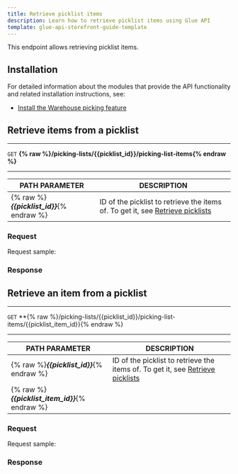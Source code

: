 ```yaml
---
title: Retrieve picklist items
description: Learn how to retrieve picklist items using Glue API
template: glue-api-storefront-guide-template
---
```


This endpoint allows retrieving picklist items.

## Installation

For detailed information about the modules that provide the API functionality and related installation instructions, see:

* [Install the Warehouse picking feature](/docs/pbc/all/warehouse-management-system/{{page.version}}/unified-commerce/install-and-upgrade/install-the-warehouse-picking-feature.html)

## Retrieve items from a picklist

***
`GET` **{% raw %}/picking-lists/{{picklist_id}}/picking-list-items{% endraw %}**
***  

| PATH PARAMETER | DESCRIPTION |
| --- | --- |
| {% raw %}***{{picklist_id}}***{% endraw %} | ID of the picklist to retrieve the items of. To get it, see [Retrieve picklists](/docs/pbc/all/warehouse-management-system/{{page.version}}/unified-commerce/manage-using-glue-api/retrieve-picklists.html)            |

### Request

Request sample:

### Response






## Retrieve an item from a picklist

***
`GET` **{% raw %}/picking-lists/{{picklist_id}}/picking-list-items/{{picklist_item_id}}{% endraw %}
***  


| PATH PARAMETER | DESCRIPTION |
| --- | --- |
| {% raw %}***{{picklist_id}}***{% endraw %} | ID of the picklist to retrieve the items of. To get it, see [Retrieve picklists](/docs/pbc/all/warehouse-management-system/{{page.version}}/unified-commerce/manage-using-glue-api/retrieve-picklists.html)            |
| {% raw %}***{{picklist_item_id}}***{% endraw %} |                                     |

### Request

Request sample:


### Response
